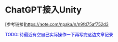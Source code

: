 # ChatGPT接入Unity

[参考链接]<https://note.com/npaka/n/n9fd75af752d3>

<font color="#0000dd">TODO:
待最近有空自己实际操作一下再写完这边文章记录</font><br /> 

